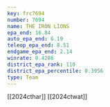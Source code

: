 ```yaml
---
key: frc7694
number: 7694
name: THE IRON LIONS
epa_end: 16.84
auto_epa_end: 6.19
teleop_epa_end: 8.51
endgame_epa_end: 2.14
winrate: 0.4286
district_epa_rank: 110
district_epa_percentile: 0.3956
type: Team
---
```

[[2024cthar]]
[[2024ctwat]]
